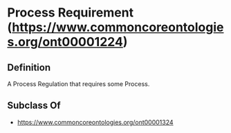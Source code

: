 # Process Requirement (https://www.commoncoreontologies.org/ont00001224)

## Definition
A Process Regulation that requires some Process.

## Subclass Of
- https://www.commoncoreontologies.org/ont00001324

